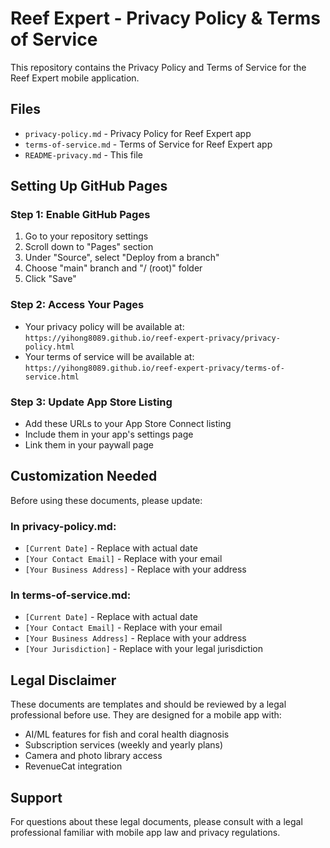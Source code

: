 # Reef Expert - Privacy Policy & Terms of Service

This repository contains the Privacy Policy and Terms of Service for the Reef Expert mobile application.

## Files

- `privacy-policy.md` - Privacy Policy for Reef Expert app
- `terms-of-service.md` - Terms of Service for Reef Expert app
- `README-privacy.md` - This file

## Setting Up GitHub Pages

### Step 1: Enable GitHub Pages
1. Go to your repository settings
2. Scroll down to "Pages" section
3. Under "Source", select "Deploy from a branch"
4. Choose "main" branch and "/ (root)" folder
5. Click "Save"

### Step 2: Access Your Pages
- Your privacy policy will be available at: `https://yihong8089.github.io/reef-expert-privacy/privacy-policy.html`
- Your terms of service will be available at: `https://yihong8089.github.io/reef-expert-privacy/terms-of-service.html`

### Step 3: Update App Store Listing
- Add these URLs to your App Store Connect listing
- Include them in your app's settings page
- Link them in your paywall page

## Customization Needed

Before using these documents, please update:

### In privacy-policy.md:
- `[Current Date]` - Replace with actual date
- `[Your Contact Email]` - Replace with your email
- `[Your Business Address]` - Replace with your address

### In terms-of-service.md:
- `[Current Date]` - Replace with actual date
- `[Your Contact Email]` - Replace with your email
- `[Your Business Address]` - Replace with your address
- `[Your Jurisdiction]` - Replace with your legal jurisdiction

## Legal Disclaimer

These documents are templates and should be reviewed by a legal professional before use. They are designed for a mobile app with:
- AI/ML features for fish and coral health diagnosis
- Subscription services (weekly and yearly plans)
- Camera and photo library access
- RevenueCat integration

## Support

For questions about these legal documents, please consult with a legal professional familiar with mobile app law and privacy regulations.

